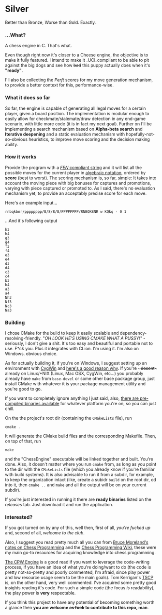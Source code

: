 # Silver
Better than Bronze, Worse than Gold. Exactly.

### ...What?
A chess engine in C. That's what.

Even though right now it's closer to a Cheese engine, the objective is to make it fully featured.
I intend to make it _UCI_compliant to be able to pit against the big dogs and see how ~~bad~~
this puppy actually does when it's **"ready"**.

I'll also be collecting the _Perft_ scores for my move generation mechanism, to provide a better
context for this, performance-wise.

### What it does so far
So far, the engine is capable of generating all legal moves for a certain player, given a board position.
The implementation is modular enough to easily allow for checkmate/stalemate/draw detection in any end-game scenario, with little more code (it is in fact my next goal). Further on I'll be implementing a search mechanism based on **Alpha-beta search** and **Iterative deepening** and a static evaluation mechanism with hopefully-not-so-obvious heuristics, to improve move scoring and the decision making ability.

### How it works
Provide the program with a [*FEN* compliant string](https://en.wikipedia.org/wiki/Forsyth%E2%80%93Edwards_Notation) and it will list all the possible moves for the current player in [algebraic notation](https://en.wikipedia.org/wiki/Algebraic_notation_(chess)), ordered by **score** (best to worst). The scoring mechanism is, so far, simple: It takes into account the moving piece with big bonuses for captures and promotions, varying with piece captured or promoted to. As I said, there's no evaluation mechanism yet, to provide an acceptably precise score for each move.

Here's an example input...
```
rnbqkbnr/pppppppp/8/8/8/8/PPPPPPPP/RNBQKBNR w KQkq - 0 1
```
...And it's following output
```
h3
h4
g3
g4
f3
f4
e3
e4
d3
d4
c3
c4
b3
b4
a3
a4
Nh3
Nf3
Nc3
Na3
```

### Building
I chose CMake for the build to keep it easily scalable and dependency-resolving-friendly. "_OH LOOK HE'S USING CMAKE WHAT A PUSSY!_" - seriously, I don't give a shit. It's too easy and beautiful and portable not to use. F\*ck you. Plus it integrates with CLion. I'm using it. I'm also on Windows. obvious choice.

As for actually building it, if you're on Windows, I suggest setting up an environment with [CygWin](https://www.cygwin.com/install.html) and [here's a good reason why](http://stackoverflow.com/questions/771756/what-is-the-difference-between-cygwin-and-mingw). If you're ~~~decent~~~ already on Linux/\*NIX (Linux, Mac OSX, CygWin, etc...) you probably already have `make` from `base-devel` or some other base package group, just install CMake with whatever it is your package management utility and you're good to go.

If you want to completely ignore anything I just said, also, [there are pre-compiled binaries available](https://cmake.org/download/) for whatever platform you're on, so you can just chill.

On the the project's root dir (containing the `CMakeLists` file), run
```
cmake .
```
It will generate the CMake build files and the corresponding Makefile. Then, on top of that, run
```
make
```
and the "ChessEngine" executable will be linked together and built. You're done. Also, it doesn't matter where you run `cmake` from, as long as you point to the dir with the `CMakeLists` file (which you already know if you're familiar with build systems). It is also advisable to run it from a subdir, for example, to keep the organization intact (like, create a subidr `build` on the root dir, cd into it, then `cmake ..` and `make` and all the output will be on your current subdir).

If you're just interested in running it there are **ready binaries** listed on the _releases_ tab. Just download it and run the application.

### Interested?
If you got turned on by any of this, well then, first of all, _you're fucked up_ and, second of all, _welcome to the club_.

Also, I suggest you read pretty much all you can from [Bruce Moreland's notes on Chess Programming](http://web.archive.org/web/20071213180053/http://www.seanet.com/~brucemo/topics/topics.htm) and the [Chess Programming Wiki](https://chessprogramming.wikispaces.com/Home), these were my main go-to resources for acquiring knowledge into chess programming.

[The CPW Engine](https://chessprogramming.wikispaces.com/CPW-Engine) is a good read if you want to leverage the code-writing process, if you have an idea of what you're doing/want to do (the code is pretty not-so-pretty and poorly commented, I'm afraid, since play power and low resource usage seem to be the main goals). Tom Kerrigan's [TSCP](http://www.tckerrigan.com/Chess/TSCP/) is, on the other hand, very well commented. I've acquired some pretty good insights reading it's code. For such a simple code (the focus *is* readability), the play power is **very** respectable.

If you think this project to have any potential of becoming something worth a glance then **you are welcome ~~as fuck~~ to contribute to this repo, man**.
